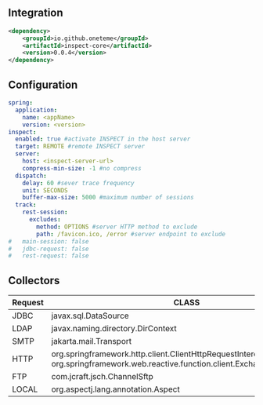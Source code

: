 
## Integration
```XML
<dependency>
    <groupId>io.github.oneteme</groupId>
    <artifactId>inspect-core</artifactId>
    <version>0.0.4</version>
</dependency>
```

## Configuration
```YAML
spring:
  application:
    name: <appName>
    version: <version>
inspect:
  enabled: true #activate INSPECT in the host server
  target: REMOTE #remote INSPECT server
  server:
    host: <inspect-server-url>
    compress-min-size: -1 #no compress
  dispatch:
    delay: 60 #sever trace frequency
    unit: SECONDS
    buffer-max-size: 5000 #maximum number of sessions
  track:
    rest-session:
      excludes:
        method: OPTIONS #server HTTP method to exclude
        path: /favicon.ico, /error #server endpoint to exclude
#   main-session: false
#   jdbc-request: false
#   rest-request: false

```
## Collectors

| Request  | CLASS        |
|----------|--------------|
| JDBC     | javax.sql.DataSource |
| LDAP     | javax.naming.directory.DirContext |
| SMTP     | jakarta.mail.Transport |
| HTTP     | org.springframework.http.client.ClientHttpRequestInterceptor <br> org.springframework.web.reactive.function.client.ExchangeFilterFunction |
| FTP      | com.jcraft.jsch.ChannelSftp |
| LOCAL    | org.aspectj.lang.annotation.Aspect |
